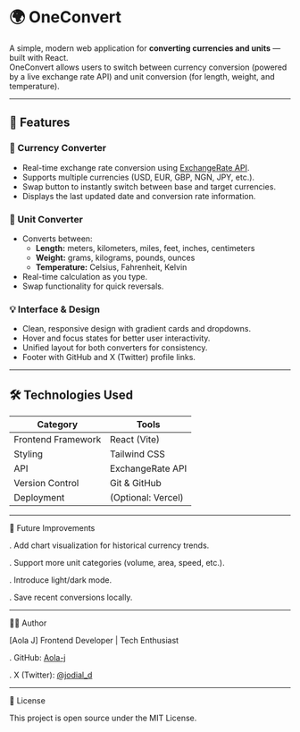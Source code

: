 # 🌍 OneConvert

A simple, modern web application for **converting currencies and units** — built with React.  
OneConvert allows users to switch between currency conversion (powered by a live exchange rate API) and unit conversion (for length, weight, and temperature).

---

## 🚀 Features

### 💱 Currency Converter
- Real-time exchange rate conversion using [ExchangeRate API](https://www.exchangerate-api.com/).  
- Supports multiple currencies (USD, EUR, GBP, NGN, JPY, etc.).  
- Swap button to instantly switch between base and target currencies.  
- Displays the last updated date and conversion rate information.  

### 📏 Unit Converter
- Converts between:
  - **Length:** meters, kilometers, miles, feet, inches, centimeters  
  - **Weight:** grams, kilograms, pounds, ounces  
  - **Temperature:** Celsius, Fahrenheit, Kelvin  
- Real-time calculation as you type.  
- Swap functionality for quick reversals.  

### 💡 Interface & Design
- Clean, responsive design with gradient cards and dropdowns.  
- Hover and focus states for better user interactivity.  
- Unified layout for both converters for consistency.  
- Footer with GitHub and X (Twitter) profile links.  

---

## 🛠️ Technologies Used

| Category | Tools |
|-----------|--------|
| Frontend Framework | React (Vite) |
| Styling | Tailwind CSS |
| API | ExchangeRate API |
| Version Control | Git & GitHub |
| Deployment | (Optional: Vercel) |

---

🧩 Future Improvements

. Add chart visualization for historical currency trends.

. Support more unit categories (volume, area, speed, etc.).

. Introduce light/dark mode.

. Save recent conversions locally.

---

👨‍💻 Author

[Aola J]
Frontend Developer | Tech Enthusiast

. GitHub: [Aola-j](https://github.com/Aola-j)

. X (Twitter): [@jodial_d](https://x.com/jodial_d)

---

📜 License

This project is open source under the MIT License.
